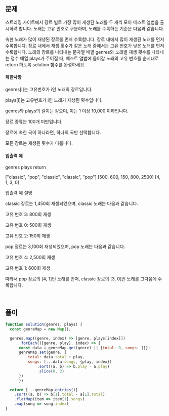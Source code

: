## 문제
스트리밍 사이트에서 장르 별로 가장 많이 재생된 노래를 두 개씩 모아 베스트 앨범을 출시하려 합니다. 노래는 고유 번호로 구분하며, 노래를 수록하는 기준은 다음과 같습니다.

속한 노래가 많이 재생된 장르를 먼저 수록합니다.
장르 내에서 많이 재생된 노래를 먼저 수록합니다.
장르 내에서 재생 횟수가 같은 노래 중에서는 고유 번호가 낮은 노래를 먼저 수록합니다.
노래의 장르를 나타내는 문자열 배열 genres와 노래별 재생 횟수를 나타내는 정수 배열 plays가 주어질 때, 베스트 앨범에 들어갈 노래의 고유 번호를 순서대로 return 하도록 solution 함수를 완성하세요.

#### 제한사항

genres[i]는 고유번호가 i인 노래의 장르입니다.

plays[i]는 고유번호가 i인 노래가 재생된 횟수입니다.

genres와 plays의 길이는 같으며, 이는 1 이상 10,000 이하입니다.

장르 종류는 100개 미만입니다.

장르에 속한 곡이 하나라면, 하나의 곡만 선택합니다.

모든 장르는 재생된 횟수가 다릅니다.

#### 입출력 예

genres	plays	return

["classic", "pop", "classic", "classic", "pop"]	[500, 600, 150, 800, 2500]	[4, 1, 3, 0]

입출력 예 설명

classic 장르는 1,450회 재생되었으며, classic 노래는 다음과 같습니다.


고유 번호 3: 800회 재생

고유 번호 0: 500회 재생

고유 번호 2: 150회 재생

pop 장르는 3,100회 재생되었으며, pop 노래는 다음과 같습니다.


고유 번호 4: 2,500회 재생

고유 번호 1: 600회 재생

따라서 pop 장르의 [4, 1]번 노래를 먼저, classic 장르의 [3, 0]번 노래를 그다음에 수록합니다.

<br>

## 풀이
```js
function solution(genres, plays) {
  const genreMap = new Map();

  genres.map((genre, index) => [genre, plays[index]])
      .forEach(([genre, play], index) => {
      const data = genreMap.get(genre) || {total: 0, songs: []};
      genreMap.set(genre, {
          total: data.total + play,
          songs: [...data.songs, {play, index}]
              .sort((a, b) => b.play - a.play)
              .slice(0, 2)
      })
      })

  return [...genreMap.entries()]
    .sort((a, b) => b[1].total - a[1].total)
    .flatMap(item => item[1].songs)
    .map(song => song.index)
}


```